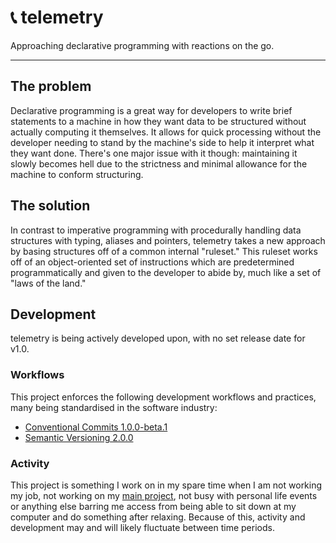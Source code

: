 # 📞 telemetry
Approaching declarative programming with reactions on the go.

----

## The problem

Declarative programming is a great way for developers to write brief statements to a machine in how they want
data to be structured without actually computing it themselves. It allows for quick processing without the developer
needing to stand by the machine's side to help it interpret what they want done. There's one major issue with it
though: maintaining it slowly becomes hell due to the strictness and minimal allowance for the machine to conform
structuring.

## The solution

In contrast to imperative programming with procedurally handling data structures with typing, aliases and pointers,
telemetry takes a new approach by basing structures off of a common internal "ruleset." This ruleset works off of
an object-oriented set of instructions which are predetermined programmatically and given to the developer to abide by,
much like a set of "laws of the land."

## Development

telemetry is being actively developed upon, with no set release date for v1.0.

### Workflows

This project enforces the following development workflows and practices, many being standardised in the software industry:

- [Conventional Commits 1.0.0-beta.1](https://www.conventionalcommits.org/en/v1.0.0-beta.1/#specification)
- [Semantic Versioning 2.0.0](https://semver.org/spec/v2.0.0.html)

### Activity

This project is something I work on in my spare time when I am not working my job, not working on my
[main project](https://github.com/interactions-py/library), not busy with personal life events or anything
else barring me access from being able to sit down at my computer and do something after relaxing. Because of this,
activity and development may and will likely fluctuate between time periods.
